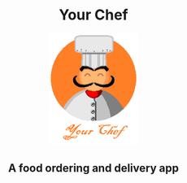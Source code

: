 <h1 align="center">Your Chef</h1>
<p align="center">
  <img width="35%" height="35%" src="assets/images/Your Chef Splash.png">
</p>

<h2 align="center">A food ordering and delivery app</h2>